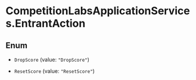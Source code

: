 # CompetitionLabsApplicationServices.EntrantAction

## Enum


* `DropScore` (value: `"DropScore"`)

* `ResetScore` (value: `"ResetScore"`)



